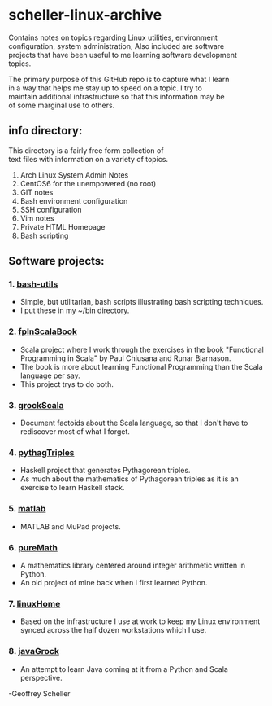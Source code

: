 # scheller-linux-archive

Contains notes on topics regarding Linux utilities, environment<br>
configuration, system administration, Also included are software<br>
projects that have been useful to me learning software development<br>
topics.

The primary purpose of this GitHub repo is to capture what I learn<br>
in a way that helps me stay up to speed on a topic.  I try to<br>
maintain additional infrastructure so that this information may be<br>
of some marginal use to others.

## info directory:

This directory is a fairly free form collection of<br>
text files with information on a variety of topics.

1. Arch Linux System Admin Notes
2. CentOS6 for the unempowered (no root)
3. GIT notes
4. Bash environment configuration
5. SSH configuration
6. Vim notes
7. Private HTML Homepage 
8. Bash scripting

## Software projects:

### 1. [bash-utils](bash-utils/)
* Simple, but utilitarian, bash scripts illustrating bash scripting
  techniques.
* I put these in my ~/bin directory.

### 2. [fpInScalaBook](fpInScalaBook/)
* Scala project where I work through the exercises
  in the book "Functional Programming in Scala"
  by Paul Chiusana and Runar Bjarnason.
* The book is more about learning Functional Programming than
  the Scala language per say.
* This project trys to do both.

### 3. [grockScala](grockScala/)
* Document factoids about the Scala language, so that
  I don't have to rediscover most of what I forget.

### 4. [pythagTriples](pythagTriples/)
* Haskell project that generates Pythagorean triples.
* As much about the mathematics of Pythagorean triples
  as it is an exercise to learn Haskell stack.

### 5. [matlab](matlab/)
* MATLAB and MuPad projects.

### 6. [pureMath](pureMath/)
* A mathematics library centered around integer arithmetic
  written in Python.
* An old project of mine back when I first learned Python.

### 7. [linuxHome](linuxHome/)
* Based on the infrastructure I use at work to
  keep my Linux environment synced across the
  half dozen workstations which I use.

### 8. [javaGrock](javaGrock/)
* An attempt to learn Java coming at it from a Python and Scala
  perspective.

-Geoffrey Scheller
